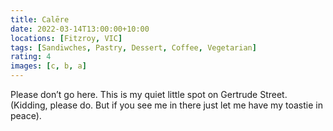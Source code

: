 ```yaml
---
title: Calēre
date: 2022-03-14T13:00:00+10:00
locations: [Fitzroy, VIC]
tags: [Sandiwches, Pastry, Dessert, Coffee, Vegetarian]
rating: 4
images: [c, b, a]
---
```


Please don’t go here. This is my quiet little spot on Gertrude Street. (Kidding, please do. But if you see me in there just let me have my toastie in peace). 
